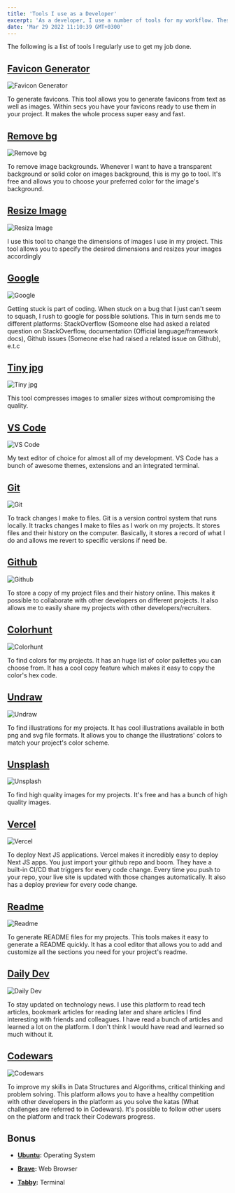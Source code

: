 ```yaml
---
title: 'Tools I use as a Developer'
excerpt: 'As a developer, I use a number of tools for my workflow. These tools ease my job and significantly increase my productivity.'
date: 'Mar 29 2022 11:10:39 GMT+0300'
---
```


The following is a list of tools I regularly use to get my job done.

## [Favicon Generator](https://favicon.io/) 
![Favicon Generator](/images/posts/favicon.png)

To generate favicons. This tool allows you to generate favicons from text as well as images. Within secs you have your favicons ready to use them in your project. It  makes the whole process super easy and fast.

## [Remove bg](https://remove.bg/) 

![Remove bg](/images/posts/remove-bg.png)

To remove image backgrounds. Whenever I want to have a transparent background or solid color on images background, this is my go to tool. It's  free and allows you to choose your preferred color for the image's background.  

## [Resize Image](https://resizeimage.net/) 

![Resiza Image](/images/posts/resize-image.png)

I use this tool to change the dimensions of images I use in my project. This tool allows you to specify the desired dimensions and resizes your images accordingly

## [Google](https://www.google.com/) 

![Google](/images/posts/google.png)

Getting stuck is part of coding. When stuck on a bug that I just can't seem to squash, I rush to google for possible solutions. This in turn sends me to different platforms: StackOverflow (Someone else had asked a related question on StackOverflow, documentation (Official language/framework docs), Github issues (Someone else had raised a related issue on Github), e.t.c

## [Tiny jpg](https://tinyjpg.com/) 

![Tiny jpg](/images/posts/tinypng.png)

This tool compresses images to smaller sizes without compromising the quality. 

## [VS Code](https://code.visualstudio.com/) 

![VS Code](/images/posts/vs-code.png)

My text editor of choice for almost all of my development. VS Code has a bunch of awesome themes, extensions and an integrated terminal. 

## [Git](https://git-scm.com/)

![Git](/images/posts/git.png)

To track changes I make to files. Git is a version control system that runs locally. It tracks changes I make to files as I work on my projects. It stores files and their history on the computer. Basically, it stores a record of what I do and allows me revert to specific versions if need be.

## [Github](https://github.com/) 

![Github](/images/posts/github.png)

To store a copy of my project files and their history online. This makes it possible to collaborate with other developers on different projects. It also allows me to easily share my projects with other developers/recruiters.

## [Colorhunt](https://colorhunt.co/) 

![Colorhunt](/images/posts/colorhunt.png)

To find colors for my projects. It has an huge list of color pallettes you can choose from. It has a cool copy feature which makes it easy to copy the color's hex code.

## [Undraw](https://undraw.co/illustrations)

![Undraw](/images/posts/undraw.png)

To find illustrations for my projects. It has cool illustrations available in both png and svg file formats. It allows you to change the illustrations' colors to match your project's color scheme.

## [Unsplash](https://unsplash.com/) 

![Unsplash](/images/posts/unsplash.png)

To find high quality images for my projects. It's free and has a bunch of high quality images.

## [Vercel](https://vercel.com/) 

![Vercel](/images/posts/vercel.png)

To deploy Next JS applications. Vercel makes it incredibly easy to deploy Next JS apps. You just import your github repo and boom. They have a built-in CI/CD that triggers for every code change. Every time you push to your repo, your live site is updated with those changes automatically. It also has a deploy preview for every code change.

## [Readme](https://readme.so/)

![Readme](/images/posts/readme.png)

To generate README files for my projects. This tools makes it easy to generate a README quickly. It has a cool editor that allows you to add and customize all the sections you need for your project's readme.

## [Daily Dev](https://app.daily.dev/)

![Daily Dev](/images/posts/daily-dev.png)

To stay updated on technology news. I use this platform to read tech articles, bookmark articles for reading later and share articles I find interesting with friends and colleagues. I have read a bunch of articles and learned a lot on the platform. I don't think I would have read and learned so much without it.

## [Codewars](https://www.codewars.com/)

![Codewars](/images/posts/codewars.png)

To improve my skills in Data Structures and Algorithms, critical thinking and problem solving. This platform allows you to have a healthy competition with other developers in the platform as you solve the katas (What challenges are referred to in Codewars). It's possible to follow other users on the platform and track their Codewars progress.

## Bonus
- <b>[Ubuntu](https://ubuntu.com/):</b> Operating System

- <b>[Brave](https://brave.com/):</b> Web Browser

- <b>[Tabby](https://tabby.sh/):</b> Terminal
